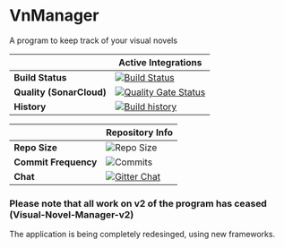 # VnManager
A program to keep track of your visual novels

| | Active Integrations |
| --- | --- |
**Build Status** | [![Build Status](https://dev.azure.com/legendofzeldafan3/legendofzeldafan3/_apis/build/status/micah686.VnManager?branchName=master)](https://dev.azure.com/legendofzeldafan3/legendofzeldafan3/_build/latest?definitionId=16&branchName=master)
**Quality (SonarCloud)** | [![Quality Gate Status](https://sonarcloud.io/api/project_badges/measure?project=4ef4c3f7c1319667f69bbe671b4521b5ac8028f8&metric=alert_status)](https://sonarcloud.io/dashboard?id=4ef4c3f7c1319667f69bbe671b4521b5ac8028f8)
**History** | [![Build history](https://buildstats.info/azurepipelines/chart/legendofzeldafan3/VnManager/16)](https://buildstats.info/azurepipelines/chart/legendofzeldafan3/VnManager/16/history)


| | Repository Info |
| --- | --- |
**Repo Size** | ![Repo Size](https://img.shields.io/github/repo-size/micah686/vnManager)
**Commit Frequency** | ![Commits](https://img.shields.io/github/commit-activity/w/micah686/VnManager)
**Chat** | [![Gitter Chat](https://badges.gitter.im/micah686/VnManager.svg)](https://gitter.im/micah686/VnManager) |




### Please note that all work on v2 of the program has ceased (Visual-Novel-Manager-v2) 

The application is being completely redesinged, using new frameworks.


